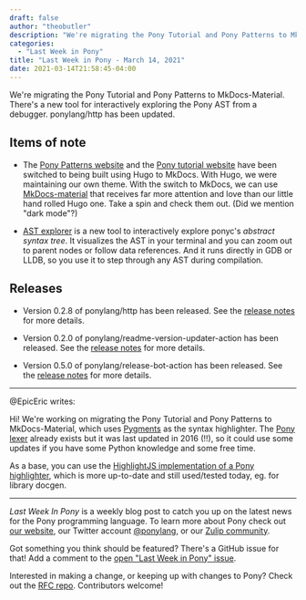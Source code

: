 ```yaml
---
draft: false
author: "theobutler"
description: "We're migrating the Pony Tutorial and Pony Patterns to MkDocs-Material. There's a new tool for interactively exploring the Pony AST from a debugger. ponylang/http has been updated."
categories:
  - "Last Week in Pony"
title: "Last Week in Pony - March 14, 2021"
date: 2021-03-14T21:58:45-04:00
---
```


We're migrating the Pony Tutorial and Pony Patterns to MkDocs-Material. There's a new tool for interactively exploring the Pony AST from a debugger. ponylang/http has been updated.
<!--more-->

## Items of note

- The [Pony Patterns website](https://patterns.ponylang.io/) and the [Pony tutorial website](https://tutorial.ponylang.io/) have been switched to being built using Hugo to MkDocs. With Hugo, we were maintaining our own theme. With the switch to MkDocs, we can use [MkDocs-material](https://github.com/squidfunk/MkDocs-material) that receives far more attention and love than our little hand rolled Hugo one. Take a spin and check them out. (Did we mention "dark mode"?)

- [AST explorer](https://github.com/Trundle/pony-ast-explorer) is a new tool to interactively explore ponyc's *abstract syntax tree*. It visualizes the AST in your terminal and you can zoom out to parent nodes or follow data references. And it runs directly in GDB or LLDB, so you use it to step through any AST during compilation.

## Releases

- Version 0.2.8 of ponylang/http has been released.
See the [release notes](https://github.com/ponylang/http/releases/tag/0.2.8) for more details.

- Version 0.2.0 of ponylang/readme-version-updater-action has been released.
See the [release notes](https://github.com/ponylang/readme-version-updater-action/releases/tag/0.2.0) for more details.

- Version 0.5.0 of ponylang/release-bot-action has been released. See the [release notes](https://github.com/ponylang/release-bot-action/releases/tag/0.5.0) for more details.

---

@EpicEric writes:

Hi! We're working on migrating the Pony Tutorial and Pony Patterns to MkDocs-Material, which uses [Pygments](https://pygments.org/) as the syntax highlighter. The [Pony lexer](https://github.com/pygments/pygments/blob/master/pygments/lexers/pony.py) already exists but it was last updated in 2016 (!!), so it could use some updates if you have some Python knowledge and some free time.

As a base, you can use the [HighlightJS implementation of a Pony highlighter](https://github.com/highlightjs/highlight.js/blob/master/src/languages/pony.js), which is more up-to-date and still used/tested today, eg. for library docgen.

---

_Last Week In Pony_ is a weekly blog post to catch you up on the latest news for the Pony programming language. To learn more about Pony check out [our website](https://ponylang.io), our Twitter account [@ponylang](https://twitter.com/ponylang), or our [Zulip community](https://ponylang.zulipchat.com).

Got something you think should be featured? There's a GitHub issue for that! Add a comment to the [open "Last Week in Pony" issue](https://github.com/ponylang/ponylang.github.io/issues?q=is%3Aissue+is%3Aopen+label%3Alast-week-in-pony).

Interested in making a change, or keeping up with changes to Pony? Check out the [RFC repo](https://github.com/ponylang/rfcs). Contributors welcome!
